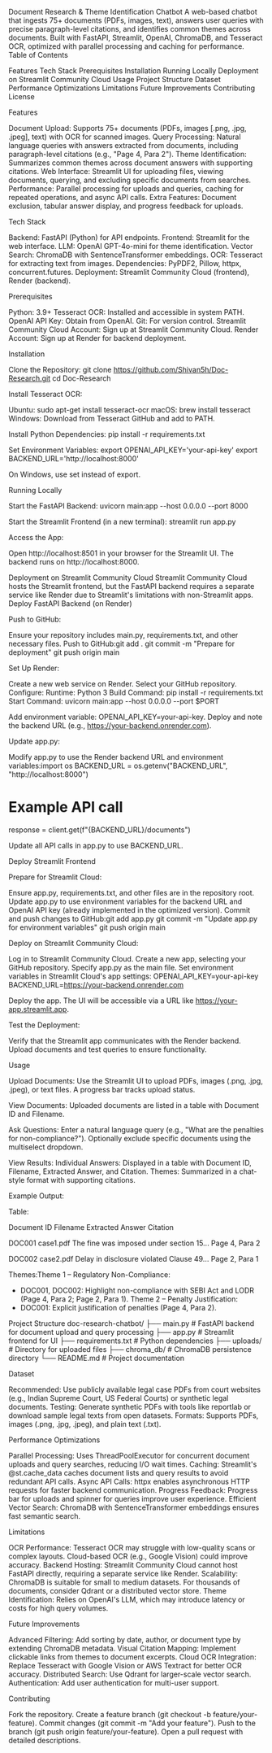 Document Research & Theme Identification Chatbot
A web-based chatbot that ingests 75+ documents (PDFs, images, text), answers user queries with precise paragraph-level citations, and identifies common themes across documents. Built with FastAPI, Streamlit, OpenAI, ChromaDB, and Tesseract OCR, optimized with parallel processing and caching for performance.
Table of Contents

Features
Tech Stack
Prerequisites
Installation
Running Locally
Deployment on Streamlit Community Cloud
Usage
Project Structure
Dataset
Performance Optimizations
Limitations
Future Improvements
Contributing
License

Features

Document Upload: Supports 75+ documents (PDFs, images [.png, .jpg, .jpeg], text) with OCR for scanned images.
Query Processing: Natural language queries with answers extracted from documents, including paragraph-level citations (e.g., "Page 4, Para 2").
Theme Identification: Summarizes common themes across document answers with supporting citations.
Web Interface: Streamlit UI for uploading files, viewing documents, querying, and excluding specific documents from searches.
Performance: Parallel processing for uploads and queries, caching for repeated operations, and async API calls.
Extra Features: Document exclusion, tabular answer display, and progress feedback for uploads.

Tech Stack

Backend: FastAPI (Python) for API endpoints.
Frontend: Streamlit for the web interface.
LLM: OpenAI GPT-4o-mini for theme identification.
Vector Search: ChromaDB with SentenceTransformer embeddings.
OCR: Tesseract for extracting text from images.
Dependencies: PyPDF2, Pillow, httpx, concurrent.futures.
Deployment: Streamlit Community Cloud (frontend), Render (backend).

Prerequisites

Python: 3.9+
Tesseract OCR: Installed and accessible in system PATH.
OpenAI API Key: Obtain from OpenAI.
Git: For version control.
Streamlit Community Cloud Account: Sign up at Streamlit Community Cloud.
Render Account: Sign up at Render for backend deployment.

Installation

Clone the Repository:
git clone https://github.com/Shivan5h/Doc-Research.git
cd Doc-Research


Install Tesseract OCR:

Ubuntu: sudo apt-get install tesseract-ocr
macOS: brew install tesseract
Windows: Download from Tesseract GitHub and add to PATH.


Install Python Dependencies:
pip install -r requirements.txt


Set Environment Variables:
export OPENAI_API_KEY='your-api-key'
export BACKEND_URL='http://localhost:8000'

On Windows, use set instead of export.


Running Locally

Start the FastAPI Backend:
uvicorn main:app --host 0.0.0.0 --port 8000


Start the Streamlit Frontend (in a new terminal):
streamlit run app.py


Access the App:

Open http://localhost:8501 in your browser for the Streamlit UI.
The backend runs on http://localhost:8000.



Deployment on Streamlit Community Cloud
Streamlit Community Cloud hosts the Streamlit frontend, but the FastAPI backend requires a separate service like Render due to Streamlit's limitations with non-Streamlit apps.
Deploy FastAPI Backend (on Render)

Push to GitHub:

Ensure your repository includes main.py, requirements.txt, and other necessary files.
Push to GitHub:git add .
git commit -m "Prepare for deployment"
git push origin main




Set Up Render:

Create a new web service on Render.
Select your GitHub repository.
Configure:
Runtime: Python 3
Build Command: pip install -r requirements.txt
Start Command: uvicorn main:app --host 0.0.0.0 --port $PORT


Add environment variable: OPENAI_API_KEY=your-api-key.
Deploy and note the backend URL (e.g., https://your-backend.onrender.com).


Update app.py:

Modify app.py to use the Render backend URL and environment variables:import os
BACKEND_URL = os.getenv("BACKEND_URL", "http://localhost:8000")
# Example API call
response = client.get(f"{BACKEND_URL}/documents")


Update all API calls in app.py to use BACKEND_URL.



Deploy Streamlit Frontend

Prepare for Streamlit Cloud:

Ensure app.py, requirements.txt, and other files are in the repository root.
Update app.py to use environment variables for the backend URL and OpenAI API key (already implemented in the optimized version).
Commit and push changes to GitHub:git add app.py
git commit -m "Update app.py for environment variables"
git push origin main




Deploy on Streamlit Community Cloud:

Log in to Streamlit Community Cloud.
Create a new app, selecting your GitHub repository.
Specify app.py as the main file.
Set environment variables in Streamlit Cloud's app settings:
OPENAI_API_KEY=your-api-key
BACKEND_URL=https://your-backend.onrender.com


Deploy the app. The UI will be accessible via a URL like https://your-app.streamlit.app.


Test the Deployment:

Verify that the Streamlit app communicates with the Render backend.
Upload documents and test queries to ensure functionality.



Usage

Upload Documents:
Use the Streamlit UI to upload PDFs, images (.png, .jpg, .jpeg), or text files.
A progress bar tracks upload status.


View Documents:
Uploaded documents are listed in a table with Document ID and Filename.


Ask Questions:
Enter a natural language query (e.g., "What are the penalties for non-compliance?").
Optionally exclude specific documents using the multiselect dropdown.


View Results:
Individual Answers: Displayed in a table with Document ID, Filename, Extracted Answer, and Citation.
Themes: Summarized in a chat-style format with supporting citations.



Example Output:

Table:


Document ID
Filename
Extracted Answer
Citation



DOC001
case1.pdf
The fine was imposed under section 15...
Page 4, Para 2


DOC002
case2.pdf
Delay in disclosure violated Clause 49...
Page 2, Para 1



Themes:Theme 1 – Regulatory Non-Compliance:
- DOC001, DOC002: Highlight non-compliance with SEBI Act and LODR (Page 4, Para 2; Page 2, Para 1).
Theme 2 – Penalty Justification:
- DOC001: Explicit justification of penalties (Page 4, Para 2).



Project Structure
doc-research-chatbot/
├── main.py              # FastAPI backend for document upload and query processing
├── app.py               # Streamlit frontend for UI
├── requirements.txt     # Python dependencies
├── uploads/             # Directory for uploaded files
├── chroma_db/           # ChromaDB persistence directory
└── README.md            # Project documentation

Dataset

Recommended: Use publicly available legal case PDFs from court websites (e.g., Indian Supreme Court, US Federal Courts) or synthetic legal documents.
Testing: Generate synthetic PDFs with tools like reportlab or download sample legal texts from open datasets.
Formats: Supports PDFs, images (.png, .jpg, .jpeg), and plain text (.txt).

Performance Optimizations

Parallel Processing: Uses ThreadPoolExecutor for concurrent document uploads and query searches, reducing I/O wait times.
Caching: Streamlit's @st.cache_data caches document lists and query results to avoid redundant API calls.
Async API Calls: httpx enables asynchronous HTTP requests for faster backend communication.
Progress Feedback: Progress bar for uploads and spinner for queries improve user experience.
Efficient Vector Search: ChromaDB with SentenceTransformer embeddings ensures fast semantic search.

Limitations

OCR Performance: Tesseract OCR may struggle with low-quality scans or complex layouts. Cloud-based OCR (e.g., Google Vision) could improve accuracy.
Backend Hosting: Streamlit Community Cloud cannot host FastAPI directly, requiring a separate service like Render.
Scalability: ChromaDB is suitable for small to medium datasets. For thousands of documents, consider Qdrant or a distributed vector store.
Theme Identification: Relies on OpenAI's LLM, which may introduce latency or costs for high query volumes.

Future Improvements

Advanced Filtering: Add sorting by date, author, or document type by extending ChromaDB metadata.
Visual Citation Mapping: Implement clickable links from themes to document excerpts.
Cloud OCR Integration: Replace Tesseract with Google Vision or AWS Textract for better OCR accuracy.
Distributed Search: Use Qdrant for larger-scale vector search.
Authentication: Add user authentication for multi-user support.

Contributing

Fork the repository.
Create a feature branch (git checkout -b feature/your-feature).
Commit changes (git commit -m "Add your feature").
Push to the branch (git push origin feature/your-feature).
Open a pull request with detailed descriptions.
